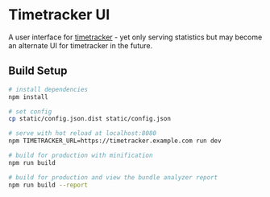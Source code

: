 # Timetracker UI

A user interface for [timetracker](https://github.com/netresearch/timetracker) - yet only serving statistics but may become an alternate UI for timetracker in the future.

## Build Setup

``` bash
# install dependencies
npm install

# set config
cp static/config.json.dist static/config.json

# serve with hot reload at localhost:8080
npm TIMETRACKER_URL=https://timetracker.example.com run dev

# build for production with minification
npm run build

# build for production and view the bundle analyzer report
npm run build --report
```
